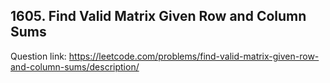 ## 1605. Find Valid Matrix Given Row and Column Sums

Question link: https://leetcode.com/problems/find-valid-matrix-given-row-and-column-sums/description/